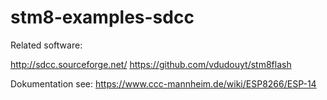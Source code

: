 stm8-examples-sdcc
==================

Related software:

http://sdcc.sourceforge.net/
https://github.com/vdudouyt/stm8flash

Dokumentation see: https://www.ccc-mannheim.de/wiki/ESP8266/ESP-14
